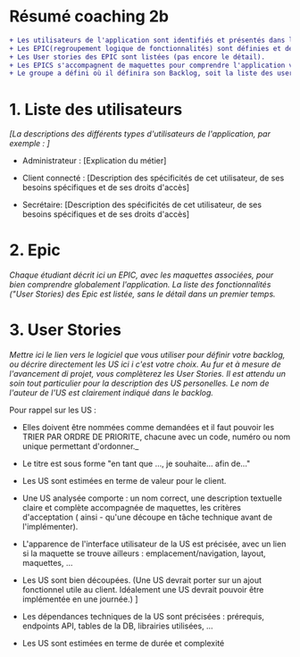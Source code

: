 # Résumé coaching 2b 
```diff
+ Les utilisateurs de l'application sont identifiés et présentés dans le Wiki dans le backlog, éventuellement en utilisant des personas. 
+ Les EPIC(regroupement logique de fonctionnalités) sont définies et décrites pour le projet, un EPIC par étudiant. 
+ Les User stories des EPIC sont listées (pas encore le détail). 
+ Les EPICS s'accompagnent de maquettes pour comprendre l'application visée.
+ Le groupe a défini où il définira son Backlog, soit la liste des user stories. Si c'est en dehors du wiki, il met un lien.
```

# 1. Liste des utilisateurs

_[La descriptions des différents types d'utilisateurs de l'application, par exemple :
]_
* Administrateur : [Explication du métier]

* Client connecté : [Description des spécificités de cet utilisateur, de ses besoins spécifiques et de ses droits d'accès]

* Secrétaire: [Description des spécificités de cet utilisateur, de ses besoins spécifiques et de ses droits d'accès]

# 2. Epic

_Chaque étudiant décrit ici un EPIC, avec les maquettes associées, pour bien comprendre globalement l'application. La liste des fonctionnalités ("User Stories) des Epic est listée, sans le détail dans un premier temps._

# 3. User Stories

_Mettre ici le lien vers le logiciel que vous utiliser pour définir votre backlog, ou décrire directement les US ici i c'est votre choix._
_Au fur et à mesure de l'avancement di projet, vous complèterez les User Stories. Il est attendu un soin tout particulier pour la description des US personelles. Le nom de l'auteur de l'US est clairement indiqué dans le backlog._

Pour rappel sur les US :
- Elles doivent être nommées comme demandées et il faut pouvoir les TRIER PAR ORDRE DE PRIORITE, chacune avec un code, numéro ou nom unique permettant d'ordonner._
- Le titre est sous forme "en tant que …, je souhaite… afin de…"
- Les US sont estimées en terme de valeur pour le client.
- Une US analysée comporte : un nom correct, une description textuelle claire et complète accompagnée de maquettes, les critères d'acceptation ( ainsi - qu'une découpe en tâche technique avant de l'implémenter).
- L'apparence de l'interface utilisateur de la US est précisée, avec un lien si la maquette se trouve ailleurs : emplacement/navigation, layout, maquettes, …
- Les US sont bien découpées. (Une US devrait porter sur un ajout fonctionnel utile au client. Idéalement une US devrait pouvoir être implémentée en une journée.) ]

- Les dépendances techniques de la US sont précisées : prérequis, endpoints API, tables de la DB, librairies utilisées, …
- Les US sont estimées en terme de durée et complexité 
